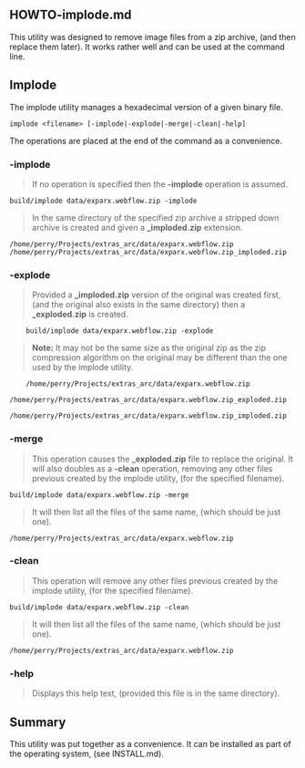 ## HOWTO-implode.md
This utility was designed to remove image files from a zip archive, (and then replace them later). It works rather well and can be used at the command line.

## Implode
The implode utility manages a hexadecimal version of a given binary file. 

	implode <filename> [-implode|-explode|-merge|-clean|-help] 

The operations are placed at the end of the command as a convenience.

### -implode <default>
> If no operation is specified then the **-implode** operation is assumed.

	build/implode data/exparx.webflow.zip -implode

> In the same directory of the specified zip archive a stripped down archive is created and given a **_imploded.zip** extension.  

	/home/perry/Projects/extras_arc/data/exparx.webflow.zip
	/home/perry/Projects/extras_arc/data/exparx.webflow.zip_imploded.zip

### -explode
> Provided a  **_imploded.zip** version of the original was created first, (and the original also exists in the same directory) then a **_exploded.zip** is created. 
> 
> 
		build/implode data/exparx.webflow.zip -explode
		
> **Note:** It may not be the same size as the original zip as the zip compression algorithm on the original may be different than the one used by the implode utility.

		/home/perry/Projects/extras_arc/data/exparx.webflow.zip
		/home/perry/Projects/extras_arc/data/exparx.webflow.zip_exploded.zip
		/home/perry/Projects/extras_arc/data/exparx.webflow.zip_imploded.zip

### -merge
> This operation causes the **_exploded.zip** file to replace the original. It will also doubles as a **-clean** operation, removing any other files previous created by the implode utility, (for the specified filename).
> 
	build/implode data/exparx.webflow.zip -merge 

> It will then list all the files of the same name, (which should be just one).

	/home/perry/Projects/extras_arc/data/exparx.webflow.zip

### -clean
> This operation will remove any other files previous created by the implode utility, (for the specified filename).
> 
	build/implode data/exparx.webflow.zip -clean 

> It will then list all the files of the same name, (which should be just one).

	/home/perry/Projects/extras_arc/data/exparx.webflow.zip

### -help
> Displays this help text, (provided this file is in the same directory).

## Summary
This utility was put together as a convenience. It can be installed as part of the operating system, (see INSTALL.md).


 
